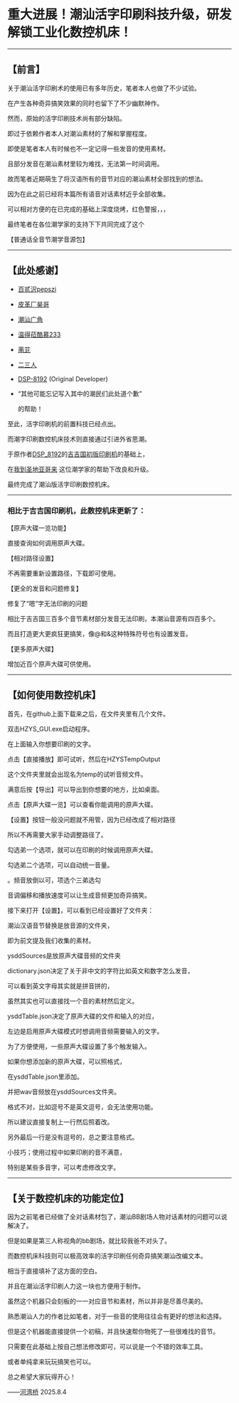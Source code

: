 # 重大进展！潮汕活字印刷科技升级，研发解锁工业化数控机床！

------

## 【前言】

关于潮汕活字印刷术的使用已有多年历史，笔者本人也做了不少试验。

在产生各种奇异搞笑效果的同时也留下了不少幽默神作。

然而，原始的活字印刷技术尚有部分缺陷。

即过于依赖作者本人对潮汕素材的了解和掌握程度。

即使是笔者本人有时候也不一定记得一些发音的使用素材。

且部分发音在潮汕素材里较为难找，无法第一时间调用。

故而笔者近期萌生了将汉语所有的音节对应的潮汕素材全部找到的想法。

因为在此之前已经将本篇所有语音对话素材近乎全部收集。

可以相对方便的在已完成的基础上深度烧烤，红色警报，，，

最终笔者在各位潮学家的支持下下共同完成了这个

【普通话全音节潮学音源包】

------



## 【此处感谢】

- [百贰沢pepszi](https://space.bilibili.com/19888761)

- [皮革厂昊哥](https://space.bilibili.com/46850499)

- [潮汕广角](https://space.bilibili.com/3546388493240681)

- [温得菈酷慕233](https://space.bilibili.com/3546377447540815)

- [萳苝](https://space.bilibili.com/25406219)

- [二三人](https://space.bilibili.com/9382864)

- [DSP-8192](https://space.bilibili.com/14596815) (Original Developer)

- “其他可能忘记写入其中的潮民们此处道个歉”

  的帮助！



至此，活字印刷机的前置科技已经点出。

而潮字印刷数控机床技术则直接通过引进外省思潮。

于原作者[DSP_8192](https://github.com/DSP-8192)的[吉吉国初版印刷机](https://github.com/DSP-8192/HuoZiYinShua)的基础上，

在[我到圣地亚哥来](https://space.bilibili.com/1700510) 这位潮学家的帮助下改良和升级。

最终完成了潮汕版活字印刷数控机床。

------



### 相比于吉吉国印刷机，此数控机床更新了：

【原声大碟一览功能】

直接查询如何调用原声大碟。

【相对路径设置】

不再需要重新设置路径，下载即可使用。

【更全的发音和问题修复】

修复了“嗯”字无法印刷的问题

相比于吉吉国三百多个音节素材部分发音无法印刷，本潮汕音源有四百多个。

而且打造更大更疯狂更搞笑，像@和&这种特殊符号也有设置发音。

【更多原声大碟】

增加近百个原声大碟可供使用。

------



## 【如何使用数控机床】

首先，在github上面下载来之后，在文件夹里有几个文件。

双击HZYS_GUI.exe启动程序。

在上面输入你想要印刷的文字。

点击【直接播放】即可试听，然后在HZYSTempOutput

这个文件夹里就会出现名为temp的试听音频文件。

满意后按【导出】可以导出到你想要的地方，比如桌面。

点击【原声大碟一览】可以查看你能调用的原声大碟。

【设置】按钮一般没问题就不用管，因为已经改成了相对路径

所以不再需要大家手动调整路径了。

勾选弟一个选项，就可以在印刷的时候调用原声大碟。

勾选弟二个选项，可以自动统一音量。

。频音放倒以可，项选个三弟选勾

音调偏移和播放速度可以让生成音频更加奇异搞笑。

接下来打开【设置】，可以看到已经设置好了文件夹：

潮汕汉语音节替换是放音源的文件夹，

即为前文提及我们收集的素材。

ysddSources是放原声大碟音频的文件夹

dictionary.json决定了关于非中文的字符比如英文和数字怎么发音，

可以看到英文字母其实就是拼音拼的，

虽然其实也可以直接找一个音的素材然后定义。

ysddTable.json决定了原声大碟的文件和输入的对应，

左边是启用原声大碟模式时想调用音频需要输入的文字。

为了方便使用，一些原声大碟设置了多个触发输入。

如果你想添加新的原声大碟，可以照格式，

在ysddTable.json里添加。

并把wav音频放在ysddSources文件夹。

格式不对，比如逗号不是英文逗号，会无法使用功能。

所以建议直接复制上一行然后照着改。

另外最后一行是没有逗号的，总之要注意格式。

小技巧；使用过程中如果印刷的音不满意，

特别是某些多音字，可以考虑修改文字。

------



## 【关于数控机床的功能定位】

因为之前笔者已经做了全对话素材包了，潮汕BB剧场人物对话素材的问题可以说解决了。

但是如果是第三人称视角的bb剧场，就比较我爸不对头了。

而数控机床科技则可以极高效率的活字印刷任何奇异搞笑潮汕改编文本。

相当于直接填补了这方面的空白。

并且在潮汕活字印刷人力这一块也方便用于制作。

虽然这个机器只会刻板的一一对应音节和素材，所以并非是尽善尽美的。

熟悉潮汕人力的作者比如笔者，对于一些音的使用往往会有更好的想法和选择。

但是这个机器能直接提供一个初稿，并且快速帮你物死了一些很难找的音节。

只需要在此基础上按自己想法修改即可，可以说是一个不错的效率工具。

或者单纯拿来玩玩搞笑也可以。

总之希望大家玩得开心！



——[河湾桥](https://space.bilibili.com/6010845 ) 2025.8.4

